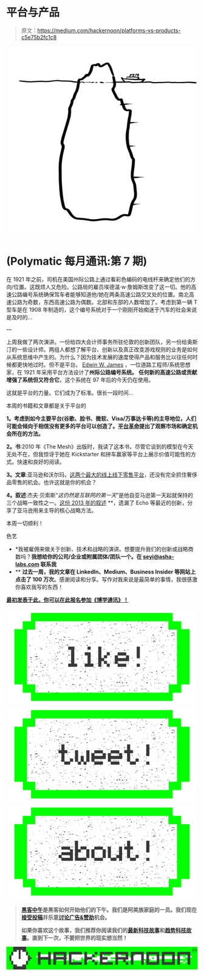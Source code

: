 # 平台与产品

> 原文：<https://medium.com/hackernoon/platforms-vs-products-c5e75b2fc1c8>

![](img/10f969f2d64f5ccb405f8c3e8b5e66f3.png)

# (Polymatic 每月通讯:第 7 期)

在 1921 年之前，司机在美国州际公路上通过看彩色编码的电线杆来确定他们的方向/位置。这既烦人又危险。公路局的雇员埃德温·w·詹姆斯改变了这一切。他的高速公路编号系统确保驾车者能够知道他/她在两条高速公路交叉处的位置。南北高速公路为奇数，东西高速公路为偶数。北部和东部的人数增加了。考虑到第一辆 T 型车是在 1908 年制造的，这个编号系统对于一个刚刚开始痴迷于汽车的社会来说是及时的…

—

上周我做了两次演讲。一份给四大会计师事务所驻伦敦的创新团队，另一份给奥斯汀的一些设计师。两组人都想了解平台、创新以及真正改变游戏规则的业务是如何从系统思维中产生的。为什么？因为技术发展的速度使得产品和服务比以往任何时候都更快地过时。但不是平台。 [Edwin W. James](https://www.fhwa.dot.gov/infrastructure/ewjames.cfm) ，一位道路工程师/系统思想家，在 1921 年采用平台方法设计了**州际公路编号系统。** **任何新的高速公路或贡献增强了系统但又符合它**。这个系统在 97 年后的今天仍在使用。

这就是平台的力量。它们成为了标准。很长一段时间…

本周的书籍和文章都是关于平台的

**1。考虑到如今主要平台(谷歌、脸书、微软、Visa/万事达卡等)的主导地位，人们可能会倾向于相信没有更多的平台可以创造了。[平台革命](http://amzn.to/2pU1QHi)提出了观察市场和确定机会所在的方法。**

**2。书**:2010 年《The Mesh》出版时，我读了这本书，尽管它谈到的模型在今天无处不在，但我惊讶于她在 Kickstarter 和拼车赢家等平台上展示价值可能性的方式。快速和良好的阅读。

**3。文章**:亚马逊和沃尔玛，[这两个最大的线上线下零售平台](http://www.glossy.co/ecommerce/why-luxury-remains-far-out-of-reach-for-amazon-and-walmart?utm_medium=email&utm_campaign=glossydis&utm_source=daily&utm_content=170427)，还没有完全抓住奢侈品零售的机会。也许这就是你的机会？

**4。叙述**:杰夫·贝索斯“*这仍然是互联网的第一天*”是他自亚马逊第一天起就保持的三个战略一致性之一。[这份 2013 年的叙述](https://www.slideshare.net/faberNovel/amazoncom-the-hidden-empire) **，遗漏了 Echo 等最近的创新，分享了亚马逊用来主导的核心战略方法。

本周一切顺利！

色艺

*   *我被雇佣来做关于创新、技术和战略的演讲。想要提升我们的创新或战略商数吗？**我想给你的公司/企业或附属团体/团队一个。在 seyi@asha-labs.com 联系我**
*   ** **过去一周，我的文章在 LinkedIn、Medium、Business Insider 等网站上点击了 100 万次**。感谢阅读和分享。写作对我来说是最简单的事情，我很感激你喜欢我写的东西！

[](https://www.getrevue.co/profile/seyifabo/issues/polymathic-monthly-issue-7-platforms-vs-products-53984)****[**最初发表于此，你可以在此报名参加《博学通讯》！**](https://www.getrevue.co/profile/seyifabo/issues/polymathic-monthly-issue-7-platforms-vs-products-53984)****

****[![](img/50ef4044ecd4e250b5d50f368b775d38.png)](http://bit.ly/HackernoonFB)********[![](img/979d9a46439d5aebbdcdca574e21dc81.png)](https://goo.gl/k7XYbx)********[![](img/2930ba6bd2c12218fdbbf7e02c8746ff.png)](https://goo.gl/4ofytp)****

> ****[黑客中午](http://bit.ly/Hackernoon)是黑客如何开始他们的下午。我们是阿美族家庭的一员。我们现在[接受投稿](http://bit.ly/hackernoonsubmission)并乐意[讨论广告&赞助](mailto:partners@amipublications.com)机会。****
> 
> ****如果你喜欢这个故事，我们推荐你阅读我们的[最新科技故事](http://bit.ly/hackernoonlatestt)和[趋势科技故事](https://hackernoon.com/trending)。直到下一次，不要把世界的现实想当然！****

****![](img/be0ca55ba73a573dce11effb2ee80d56.png)****
